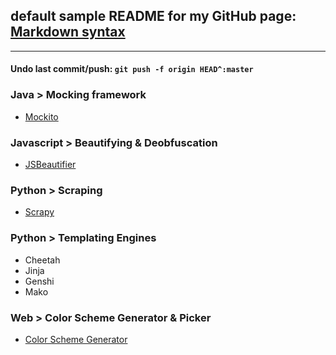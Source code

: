 ## default sample README for my GitHub page: [Markdown syntax](http://daringfireball.net/projects/markdown/syntax)
---

#### Undo last commit/push: `git push -f origin HEAD^:master`

### Java > Mocking framework
 * [Mockito](http://mockito.org)

### Javascript > Beautifying & Deobfuscation
 * [JSBeautifier](http://jsbeautifier.org/)

### Python > Scraping
 * [Scrapy](http://scrapy.org)

### Python > Templating Engines
 * Cheetah
 * Jinja
 * Genshi
 * Mako

### Web > Color Scheme Generator & Picker
 * [Color Scheme Generator](http://www.colorschemer.com/online.html)


